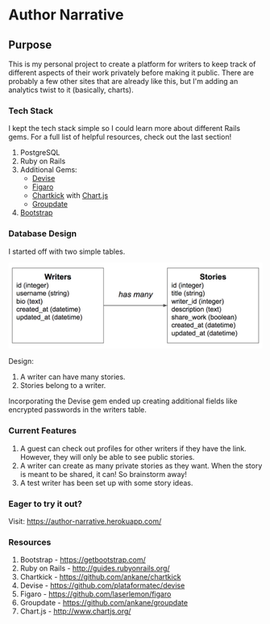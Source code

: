 # Author Narrative

## Purpose
This is my personal project to create a platform for writers to keep track of different aspects of their work privately before making it public. There are probably a few other sites that are already like this, but I'm adding an analytics twist to it (basically, charts).

### Tech Stack
I kept the tech stack simple so I could learn more about different Rails gems. For a full list of helpful resources, check out the last section!
1. PostgreSQL
2. Ruby on Rails
3. Additional Gems:
      - [Devise](https://github.com/plataformatec/devise)
      - [Figaro](https://github.com/laserlemon/figaro)
      - [Chartkick](https://github.com/ankane/chartkick) with [Chart.js](http://www.chartjs.org/)
      - [Groupdate](https://github.com/ankane/groupdate)
4. [Bootstrap](https://getbootstrap.com/)

### Database Design
I started off with two simple tables.

![Schema](author-narrative-schema.png)

Design:
1. A writer can have many stories.
2. Stories belong to a writer.

Incorporating the Devise gem ended up creating additional fields like encrypted passwords in the writers table.

### Current Features
1. A guest can check out profiles for other writers if they have the link. However, they will only be able to see public stories.
2. A writer can create as many private stories as they want. When the story is meant to be shared, it can! So brainstorm away!
3. A test writer has been set up with some story ideas.

### Eager to try it out?
Visit: https://author-narrative.herokuapp.com/

### Resources
1. Bootstrap - https://getbootstrap.com/
2. Ruby on Rails - http://guides.rubyonrails.org/
3. Chartkick - https://github.com/ankane/chartkick
4. Devise - https://github.com/plataformatec/devise
5. Figaro - https://github.com/laserlemon/figaro
6. Groupdate - https://github.com/ankane/groupdate
7. Chart.js - http://www.chartjs.org/
